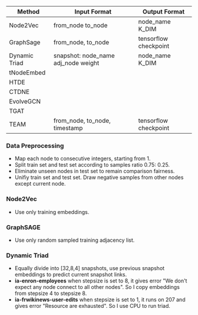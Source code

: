 | Method | Input Format | Output Format |
| --- | --- | ---|
| Node2Vec | from_node to_node | node_name K_DIM |
| GraphSage | from_node, to_node | tensorflow checkpoint |
| Dynamic Triad | snapshot: node_name adj_node weight | node_name K_DIM |
| tNodeEmbed |||
| HTDE |||
| CTDNE |||
| EvolveGCN |||
| TGAT ||| 
| TEAM | from_node, to_node, timestamp | tensorflow checkpoint |

### Data Preprocessing
   - Map each node to consecutive integers, starting from 1.
   - Split train set and test set according to samples ratio 0.75: 0.25.
   - Eliminate unseen nodes in test set to remain comparison fairness.
   - Unifiy train set and test set. Draw negative samples from other nodes except current node.

### Node2Vec
   - Use only training embeddings.

### GraphSAGE
   - Use only random sampled training adjacency list.

### Dynamic Triad
   - Equally divide into [32,8,4] snapshots, use previous snapshot embeddings to predict current snapshot links.
   - **ia-enron-employees** when stepsize is set to 8, it gives error "We don't expect any node connect to all other nodes". So I copy embeddings from stepsize 4 to stepsize 8.
   - **ia-frwikinews-user-edits** when stepsize is set to 1, it runs on 207 and gives error "Resource are exhausted". So I use CPU to run triad.
